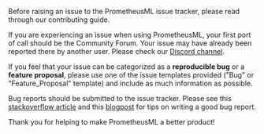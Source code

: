 Before raising an issue to the PrometheusML issue tracker, please read through our contributing guide.

If you are experiencing an issue when using PrometheusML, your first port of call should be the Community Forum. 
Your issue may have already been reported there by another user. Please check our [Discord channel]().

If you feel that your issue can be categorized as a **reproducible bug** or a **feature proposal**, please use one of 
the issue templates provided ("Bug" or "Feature_Proposal" template) and include as much information as possible.

Bug reports should be submitted to the issue tracker. Please see this [stackoverflow article](https://stackoverflow.com/help/minimal-reproducible-example) and this 
[blogpost](https://matthewrocklin.com/blog/work/2018/02/28/minimal-bug-reports) for tips on writing a good bug report.

Thank you for helping to make PrometheusML a better product!